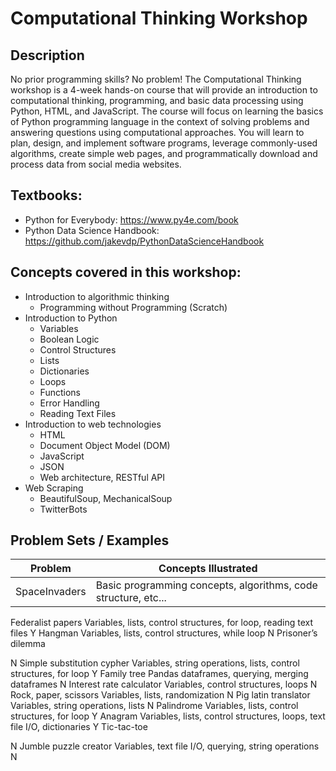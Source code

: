 # Computational Thinking Workshop

## Description
No prior programming skills?  No problem! The Computational Thinking workshop is a 4-week hands-on course that will provide an introduction to computational thinking, programming, and basic data processing using Python, HTML, and JavaScript. The course will focus on learning the basics of Python programming language in the context of solving problems and answering questions using computational approaches.  You will learn to  plan, design, and implement software programs, leverage commonly-used algorithms, create simple web pages, and programmatically download and process data from social media websites.

## Textbooks:
* Python for Everybody: https://www.py4e.com/book
* Python Data Science Handbook: https://github.com/jakevdp/PythonDataScienceHandbook


## Concepts covered in this workshop:  

* Introduction to algorithmic thinking
  * Programming without Programming (Scratch)
* Introduction to Python
  * Variables
  * Boolean Logic
  * Control Structures
  * Lists
  * Dictionaries
  * Loops
  * Functions
  * Error Handling
  * Reading Text Files
* Introduction to web technologies
  * HTML
  * Document Object Model (DOM)
  * JavaScript
  * JSON
  * Web architecture, RESTful API
* Web Scraping
  * BeautifulSoup, MechanicalSoup
  * TwitterBots
  
## Problem Sets / Examples
|Problem     |Concepts Illustrated|
|------------|--------------------|
|SpaceInvaders|Basic programming concepts, algorithms, code structure, etc...|



Federalist papers
Variables, lists, control structures, for loop, reading text files
Y
Hangman
Variables, lists, control structures, while loop
N
Prisoner’s dilemma


N
Simple substitution cypher
Variables, string operations, lists, control structures, for loop
Y
Family tree
Pandas dataframes, querying, merging dataframes
N
Interest rate calculator
Variables, control structures, loops
N
Rock, paper, scissors
Variables, lists, randomization
N
Pig latin translator
Variables, string operations, lists
N
Palindrome
Variables, lists, control structures, for loop
Y
Anagram
Variables, lists, control structures, loops, text file I/O, dictionaries
Y
Tic-tac-toe


N
Jumble puzzle creator
Variables, text file I/O, querying, string operations
N




